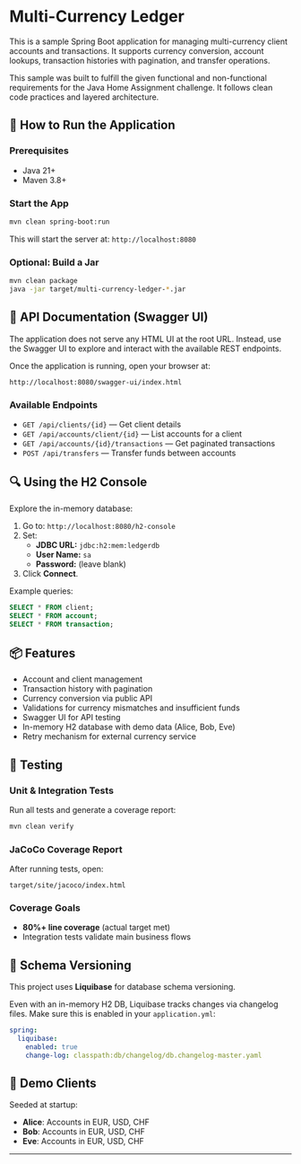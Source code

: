 # Multi-Currency Ledger

This is a sample Spring Boot application for managing multi-currency client accounts and transactions. It supports currency conversion, account lookups, transaction histories with pagination, and transfer operations.


This sample was built to fulfill the given functional and non-functional requirements for the Java Home Assignment challenge. It follows clean code practices and layered architecture.

## 🚀 How to Run the Application

### Prerequisites
- Java 21+
- Maven 3.8+

### Start the App
```bash
mvn clean spring-boot:run
```

This will start the server at: `http://localhost:8080`

### Optional: Build a Jar
```bash
mvn clean package
java -jar target/multi-currency-ledger-*.jar
```

## 📖 API Documentation (Swagger UI)

The application does not serve any HTML UI at the root URL. Instead, use the Swagger UI to explore and interact with the available REST endpoints.

Once the application is running, open your browser at:

```
http://localhost:8080/swagger-ui/index.html
```

### Available Endpoints
- `GET /api/clients/{id}` — Get client details
- `GET /api/accounts/client/{id}` — List accounts for a client
- `GET /api/accounts/{id}/transactions` — Get paginated transactions
- `POST /api/transfers` — Transfer funds between accounts

## 🔍 Using the H2 Console

Explore the in-memory database:

1. Go to: `http://localhost:8080/h2-console`
2. Set:
   - **JDBC URL:** `jdbc:h2:mem:ledgerdb`
   - **User Name:** `sa`
   - **Password:** (leave blank)
3. Click **Connect**.

Example queries:
```sql
SELECT * FROM client;
SELECT * FROM account;
SELECT * FROM transaction;
```

## 📦 Features
- Account and client management
- Transaction history with pagination
- Currency conversion via public API
- Validations for currency mismatches and insufficient funds
- Swagger UI for API testing
- In-memory H2 database with demo data (Alice, Bob, Eve)
- Retry mechanism for external currency service

## 🧪 Testing

### Unit & Integration Tests
Run all tests and generate a coverage report:
```bash
mvn clean verify
```

### JaCoCo Coverage Report
After running tests, open:
```
target/site/jacoco/index.html
```

### Coverage Goals
- **80%+ line coverage** (actual target met)
- Integration tests validate main business flows

## 🧱 Schema Versioning

This project uses **Liquibase** for database schema versioning.

Even with an in-memory H2 DB, Liquibase tracks changes via changelog files.
Make sure this is enabled in your `application.yml`:
```yaml
spring:
  liquibase:
    enabled: true
    change-log: classpath:db/changelog/db.changelog-master.yaml
```

## 📂 Demo Clients

Seeded at startup:
- **Alice**: Accounts in EUR, USD, CHF
- **Bob**: Accounts in EUR, USD, CHF
- **Eve**: Accounts in EUR, USD, CHF

---